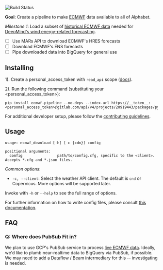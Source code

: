 
![Build Status](https://gitlab.com/google-pso/ais/grid_intelligence_ai/ecmwf/badges/master/pipeline.svg)

**Goal**: Create a pipeline to make [ECMWF](https://www.ecmwf.int/) data available to all of Alphabet.

_Milestone 1_: Load a subset of [historical ECMWF data](https://www.ecmwf.int/en/forecasts/datasets/archive-datasets) needed for [DeepMind's wind energy-related forecasting](https://deepmind.com/blog/article/machine-learning-can-boost-value-wind-energy).
- [ ] Use MARs API to download ECMWF's HRES forecasts
- [ ] Download ECMWF's ENS forecasts
- [ ] Pipe downloaded data into BigQuery for general use

## Installing

1). Create a personal_access_token with `read_api` scope ([docs](https://docs.gitlab.com/ee/user/profile/personal_access_tokens.html)).

2). Run the following command (substituting your <personal_access_token>):

```
pip install ecmwf-pipeline --no-deps --index-url https://__token__:<personal_access_token>@gitlab.com/api/v4/projects/20919443/packages/pypi/simple
```

For additional developer setup, please follow the [contributing guidelines](CONTRIBUTING.md).

## Usage
```
usage: ecmwf_download [-h] [-c {cdn}] config

positional arguments:
  config                path/to/config.cfg, specific to the <client>. Accepts *.cfg and *.json files.
```
_Common options_: 
* `-c, --client`: Select the weather API client. The default is `cnd` or Copernicus. More options
will be supported later.

Invoke with `-h` or `--help` to see the full range of options.

For further information on how to write config files, please consult [this documentation](Configuration.md).

## FAQ

### Q: Where does PubSub Fit in? 
We plan to use GCP's PubSub service to process [live ECMWF data](https://www.ecmwf.int/en/forecasts/datasets/catalogue-ecmwf-real-time-products). Ideally, we'd like to plumb near-realtime data to BigQuery
via PubSub, if possible. We may need to add a Dataflow / Beam intermediary for this -- investigating is needed.


